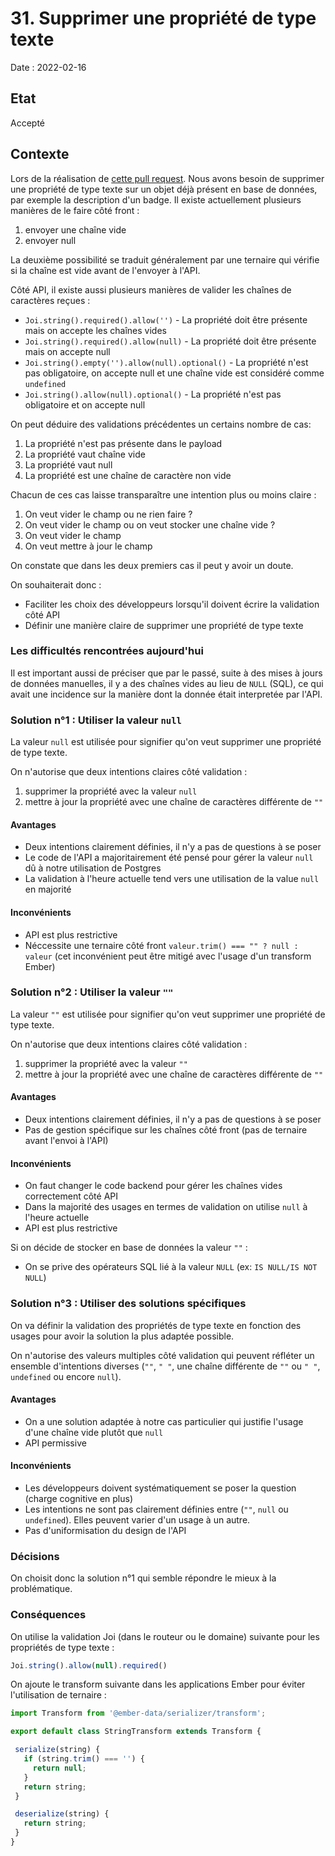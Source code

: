 # 31. Supprimer une propriété de type texte 

Date : 2022-02-16

## Etat

Accepté

## Contexte

Lors de la réalisation de [cette pull request](https://github.com/1024pix/pix/pull/3953).
Nous avons besoin de supprimer une propriété de type texte sur un objet déjà présent en base de données, par exemple la description d'un badge.
Il existe actuellement plusieurs manières de le faire côté front :
1. envoyer une chaîne vide
2. envoyer null

La deuxième possibilité se traduit généralement par une ternaire qui vérifie si la chaîne est vide avant de l'envoyer à l'API.

Côté API, il existe aussi plusieurs manières de valider les chaînes de caractères reçues :
- `Joi.string().required().allow('')` - La propriété doit être présente mais on accepte les chaînes vides
- `Joi.string().required().allow(null)` - La propriété doit être présente mais on accepte null
- `Joi.string().empty('').allow(null).optional()` - La propriété n'est pas obligatoire, on accepte null et une chaîne vide est considéré comme `undefined`
- `Joi.string().allow(null).optional()` - La propriété n'est pas obligatoire et on accepte null

On peut déduire des validations précédentes un certains nombre de cas:
1. La propriété n'est pas présente dans le payload
2. La propriété vaut chaîne vide
3. La propriété vaut null
4. La propriété est une chaîne de caractère non vide

Chacun de ces cas laisse transparaître une intention plus ou moins claire :
1. On veut vider le champ ou ne rien faire ?
2. On veut vider le champ ou on veut stocker une chaîne vide ?
3. On veut vider le champ
4. On veut mettre à jour le champ

On constate que dans les deux premiers cas il peut y avoir un doute.

On souhaiterait donc :
- Faciliter les choix des développeurs lorsqu'il doivent écrire la validation côté API
- Définir une manière claire de supprimer une propriété de type texte

### Les difficultés rencontrées aujourd'hui

Il est important aussi de préciser que par le passé, suite à des mises à jours de données manuelles, il y a des chaînes vides au lieu de `NULL` (SQL),  ce qui avait une incidence sur la manière dont la donnée était interpretée par l'API. 

### Solution n°1 : Utiliser la valeur `null` 

La valeur `null` est utilisée pour signifier qu'on veut supprimer une propriété de type texte.

On n'autorise que deux intentions claires côté validation :
1. supprimer la propriété avec la valeur `null`
2. mettre à jour la propriété avec une chaîne de caractères différente de `""` 

#### Avantages 

- Deux intentions clairement définies, il n'y a pas de questions à se poser
- Le code de l'API a majoritairement été pensé pour gérer la valeur `null` dû à notre utilisation de Postgres
- La validation à l'heure actuelle tend vers une utilisation de la value `null` en majorité

#### Inconvénients

- API est plus restrictive
- Néccessite une ternaire côté front `valeur.trim() === "" ? null : valeur` (cet inconvénient peut être mitigé avec l'usage d'un transform Ember)

### Solution n°2 : Utiliser la valeur `""` 

La valeur `""` est utilisée pour signifier qu'on veut supprimer une propriété de type texte. 

On n'autorise que deux intentions claires côté validation :
1. supprimer la propriété avec la valeur `""`
2. mettre à jour la propriété avec une chaîne de caractères différente de `""` 

#### Avantages 

- Deux intentions clairement définies, il n'y a pas de questions à se poser
- Pas de gestion spécifique sur les chaînes côté front (pas de ternaire avant l'envoi à l'API)

#### Inconvénients

- On faut changer le code backend pour gérer les chaînes vides correctement côté API
- Dans la majorité des usages en termes de validation on utilise `null` à l'heure actuelle
- API est plus restrictive

Si on décide de stocker en base de données la valeur `""` :

- On se prive des opérateurs SQL lié à la valeur `NULL` (ex: `IS NULL/IS NOT NULL`)

### Solution n°3 : Utiliser des solutions spécifiques 

On va définir la validation des propriétés de type texte en fonction des usages pour avoir la solution la plus adaptée possible.

On n'autorise des valeurs multiples côté validation qui peuvent réfléter un ensemble d'intentions diverses (`""`, `" "`, une chaîne différente de `""` ou `" "`, `undefined` ou encore `null`).

#### Avantages 

- On a une solution adaptée à notre cas particulier qui justifie l'usage d'une chaîne vide plutôt que `null` 
- API permissive

#### Inconvénients

- Les développeurs doivent systématiquement se poser la question (charge cognitive en plus)
- Les intentions ne sont pas clairement définies entre (`""`, `null` ou `undefined`). Elles peuvent varier d'un usage à un autre.
- Pas d'uniformisation du design de l'API

### Décisions

On choisit donc la solution n°1 qui semble répondre le mieux à la problématique.

### Conséquences

On utilise la validation Joi (dans le routeur ou le domaine) suivante pour les propriétés de type texte : 

```js
Joi.string().allow(null).required()
```

On ajoute le transform suivante dans les applications Ember pour éviter l'utilisation de ternaire :

```js
import Transform from '@ember-data/serializer/transform';

export default class StringTransform extends Transform {

 serialize(string) {
   if (string.trim() === '') {
     return null;
   }
   return string;
 }

 deserialize(string) {
   return string;
 }
}
```
